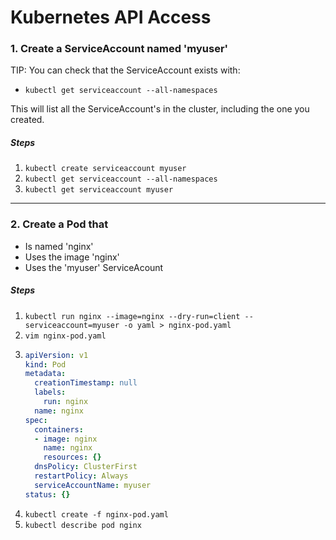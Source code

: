 # Kubernetes API Access

### 1. Create a ServiceAccount named 'myuser'

TIP: You can check that the ServiceAccount exists with:

- `kubectl get serviceaccount --all-namespaces`

This will list all the ServiceAccount's in the cluster, including the one you created.

##### Steps

1. `kubectl create serviceaccount myuser`
2. `kubectl get serviceaccount --all-namespaces`
3. `kubectl get serviceaccount myuser`

---

### 2. Create a Pod that

- Is named 'nginx'
- Uses the image 'nginx'
- Uses the 'myuser' ServiceAcount

##### Steps

1. `kubectl run nginx --image=nginx --dry-run=client --serviceaccount=myuser -o yaml > nginx-pod.yaml`
2. `vim nginx-pod.yaml`
3. ```yaml
   apiVersion: v1
   kind: Pod
   metadata:
     creationTimestamp: null
     labels:
       run: nginx
     name: nginx
   spec:
     containers:
     - image: nginx
       name: nginx
       resources: {}
     dnsPolicy: ClusterFirst
     restartPolicy: Always
     serviceAccountName: myuser
   status: {}
   ```
4. `kubectl create -f nginx-pod.yaml`
5. `kubectl describe pod nginx`
